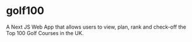 # golf100
A Next JS Web App that allows users to view, plan, rank and check-off the Top 100 Golf Courses in the UK.
